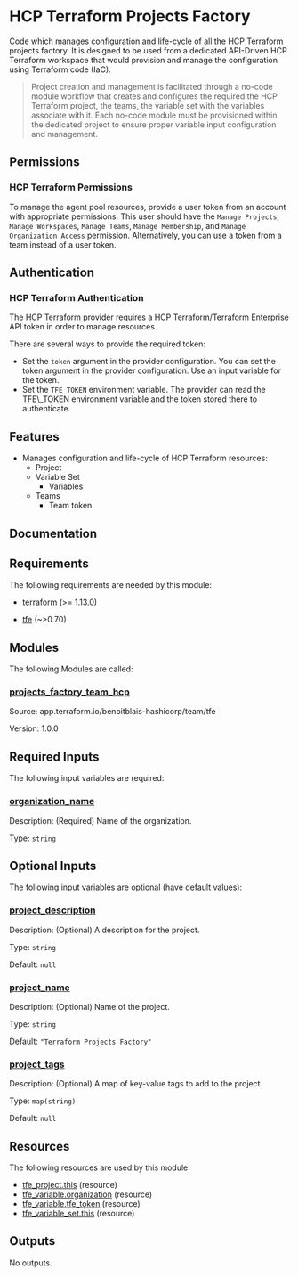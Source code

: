 <!-- BEGIN_TF_DOCS -->
# HCP Terraform Projects Factory

Code which manages configuration and life-cycle of all the HCP Terraform
projects factory. It is designed to be used from a dedicated
API-Driven HCP Terraform workspace that would provision and manage the
configuration using Terraform code (IaC).

> Project creation and management is facilitated through a no-code
> module workflow that creates and configures the required the HCP Terraform project,
> the teams, the variable set with the variables associate with it. Each no-code
> module must be provisioned within the dedicated project to ensure proper variable
> input configuration and management.

## Permissions

### HCP Terraform Permissions

To manage the agent pool resources, provide a user token from an account with
appropriate permissions. This user should have the `Manage Projects`,
`Manage Workspaces`, `Manage Teams`, `Manage Membership`, and `Manage Organization Access`
permission. Alternatively, you can use a token from a team instead of a user token.

## Authentication

### HCP Terraform Authentication

The HCP Terraform provider requires a HCP Terraform/Terraform Enterprise API token in
order to manage resources.

There are several ways to provide the required token:

* Set the `token` argument in the provider configuration. You can set the token argument in the provider configuration. Use an
input variable for the token.
* Set the `TFE_TOKEN` environment variable. The provider can read the TFE\\_TOKEN environment variable and the token stored there
to authenticate.

## Features

* Manages configuration and life-cycle of HCP Terraform resources:
  * Project
  * Variable Set
    * Variables
  * Teams
    * Team token

## Documentation

## Requirements

The following requirements are needed by this module:

- <a name="requirement_terraform"></a> [terraform](#requirement\_terraform) (>= 1.13.0)

- <a name="requirement_tfe"></a> [tfe](#requirement\_tfe) (~>0.70)

## Modules

The following Modules are called:

### <a name="module_projects_factory_team_hcp"></a> [projects\_factory\_team\_hcp](#module\_projects\_factory\_team\_hcp)

Source: app.terraform.io/benoitblais-hashicorp/team/tfe

Version: 1.0.0

## Required Inputs

The following input variables are required:

### <a name="input_organization_name"></a> [organization\_name](#input\_organization\_name)

Description: (Required) Name of the organization.

Type: `string`

## Optional Inputs

The following input variables are optional (have default values):

### <a name="input_project_description"></a> [project\_description](#input\_project\_description)

Description: (Optional) A description for the project.

Type: `string`

Default: `null`

### <a name="input_project_name"></a> [project\_name](#input\_project\_name)

Description: (Optional) Name of the project.

Type: `string`

Default: `"Terraform Projects Factory"`

### <a name="input_project_tags"></a> [project\_tags](#input\_project\_tags)

Description: (Optional) A map of key-value tags to add to the project.

Type: `map(string)`

Default: `null`

## Resources

The following resources are used by this module:

- [tfe_project.this](https://registry.terraform.io/providers/hashicorp/tfe/latest/docs/resources/project) (resource)
- [tfe_variable.organization](https://registry.terraform.io/providers/hashicorp/tfe/latest/docs/resources/variable) (resource)
- [tfe_variable.tfe_token](https://registry.terraform.io/providers/hashicorp/tfe/latest/docs/resources/variable) (resource)
- [tfe_variable_set.this](https://registry.terraform.io/providers/hashicorp/tfe/latest/docs/resources/variable_set) (resource)

## Outputs

No outputs.

<!-- markdownlint-enable -->
<!-- END_TF_DOCS -->